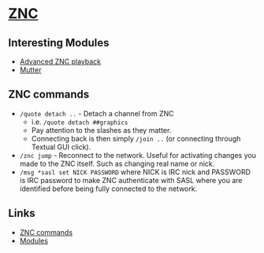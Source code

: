 # [ZNC](https://wiki.znc.in/ZNC)

## Interesting Modules

- [Advanced ZNC playback](http://wiki.znc.in/Playback)
- [Mutter](https://wiki.znc.in/Mutter)

## ZNC commands

- `/quote detach ..` - Detach a channel from ZNC
  - i.e. `/quote detach ##graphics`
  - Pay attention to the slashes as they matter.
  - Connecting back is then simply `/join ..` (or connecting through Textual GUI click).
- `/znc jump` - Reconnect to the network. Useful for activating changes you made to the ZNC itself. Such as changing real name or nick.
- `/msg *sasl set NICK PASSWORD` where NICK is IRC nick and PASSWORD is IRC password to make ZNC authenticate with SASL where you are identified before being fully connected to the network.

## Links

- [ZNC commands](https://wiki.znc.in/Using_commands)
- [Modules](https://wiki.znc.in/Modules)
